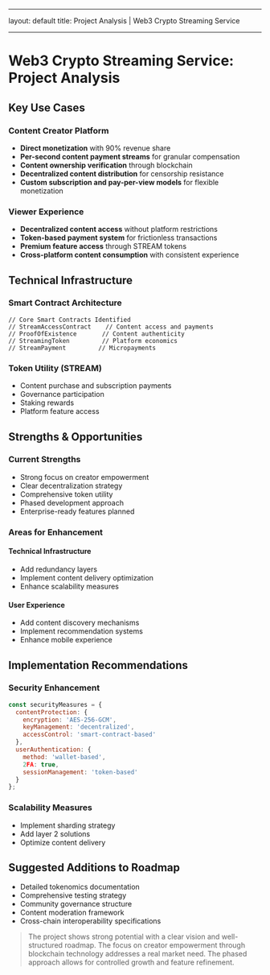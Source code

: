 - --
layout: default
title: Project Analysis | Web3 Crypto Streaming Service
- --

# Web3 Crypto Streaming Service: Project Analysis

## Key Use Cases

### Content Creator Platform
- **Direct monetization** with 90% revenue share
- **Per-second content payment streams** for granular compensation
- **Content ownership verification** through blockchain
- **Decentralized content distribution** for censorship resistance
- **Custom subscription and pay-per-view models** for flexible monetization

### Viewer Experience
- **Decentralized content access** without platform restrictions
- **Token-based payment system** for frictionless transactions
- **Premium feature access** through STREAM tokens
- **Cross-platform content consumption** with consistent experience

## Technical Infrastructure

### Smart Contract Architecture
```solidity
// Core Smart Contracts Identified
// StreamAccessContract    // Content access and payments
// ProofOfExistence       // Content authenticity
// StreamingToken         // Platform economics
// StreamPayment         // Micropayments
```

### Token Utility (STREAM)
- Content purchase and subscription payments
- Governance participation
- Staking rewards
- Platform feature access

## Strengths & Opportunities

### Current Strengths
- Strong focus on creator empowerment
- Clear decentralization strategy
- Comprehensive token utility
- Phased development approach
- Enterprise-ready features planned

### Areas for Enhancement

#### Technical Infrastructure
- Add redundancy layers
- Implement content delivery optimization
- Enhance scalability measures

#### User Experience
- Add content discovery mechanisms
- Implement recommendation systems
- Enhance mobile experience

## Implementation Recommendations

### Security Enhancement
```javascript
const securityMeasures = {
  contentProtection: {
    encryption: 'AES-256-GCM',
    keyManagement: 'decentralized',
    accessControl: 'smart-contract-based'
  },
  userAuthentication: {
    method: 'wallet-based',
    2FA: true,
    sessionManagement: 'token-based'
  }
};
```

### Scalability Measures
- Implement sharding strategy
- Add layer 2 solutions
- Optimize content delivery

## Suggested Additions to Roadmap

- Detailed tokenomics documentation
- Comprehensive testing strategy
- Community governance structure
- Content moderation framework
- Cross-chain interoperability specifications

> The project shows strong potential with a clear vision and well-structured roadmap. The focus on creator empowerment through blockchain technology addresses a real market need. The phased approach allows for controlled growth and feature refinement.

